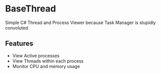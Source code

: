# BaseThread
 Simple C# Thread and Process Viewer because Task Manager is stupidly convoluted

## Features
- View Active processes
- View Threads within each process
- Monitor CPU and memory usage
